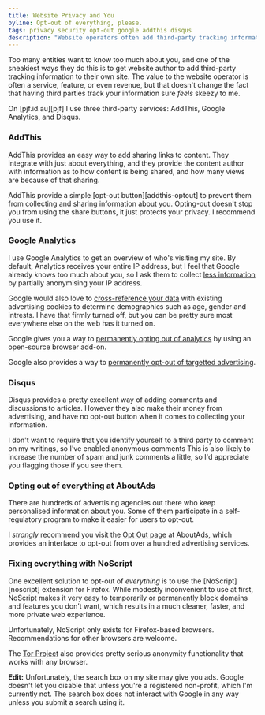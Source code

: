 ```yaml
---
title: Website Privacy and You
byline: Opt-out of everything, please.
tags: privacy security opt-out google addthis disqus
description: "Website operators often add third-party tracking information to their own sites. The value to the website operator is often a service, feature, or even revenue, but that doesn't change the fact that having third parties track your information sure *feels* skeezy to me."
---
```


Too many entities want to know too much about you, and one of the sneakiest
ways they do this is to get website author to add third-party tracking
information to their own site. The value to the website operator is
often a service, feature, or even revenue, but that doesn't change the fact
that having third parties track your information sure *feels* skeezy to me.

<!--more-->

On [pjf.id.au][pjf] I use three third-party services:
AddThis, Google Analytics, and Disqus.

### AddThis

AddThis provides an easy way to add sharing links to content. They
integrate with just about everything, and they provide the content author
with information as to how content is being shared, and how many
views are because of that sharing.

AddThis provide a simple
[opt-out button][addthis-optout] to prevent
them from collecting and sharing information about you. Opting-out
doesn't stop you from using the share buttons, it just protects your
privacy. I recommend you use it.

### Google Analytics

I use Google Analytics to get an overview of who's visiting my site.
By default, Analytics receives your entire IP address, but I feel
that Google already knows too much about you, so I ask them to collect
[less information](https://support.google.com/analytics/answer/2763052?hl=en&ref_topic=2919631)
by partially anonymising your IP address.

Google would also love to
[cross-reference your data](https://support.google.com/analytics/answer/2700409)
with existing advertising cookies to determine demographics such as age,
gender and intrests. I have that firmly turned off, but you can be
pretty sure most everywhere else on the web has it turned on.

Google gives you a way to
[permanently opting out of analytics](https://support.google.com/analytics/answer/181881)
by using an open-source browser add-on.

Google also provides a way to
[permanently opt-out of targetted advertising](https://www.google.com/settings/ads/plugin).

### Disqus

Disqus provides a pretty excellent way of adding comments and discussions
to articles. However they also make their money from advertising, and
have no opt-out button when it comes to collecting your information.

I don't want to require that you identify yourself to a third party
to comment on my writings, so I've enabled anonymous comments This is also
likely to increase the number of spam and junk comments a little, so I'd
appreciate you flagging those if you see them.

### Opting out of everything at AboutAds

There are hundreds of advertising agencies out there who keep
personalised information about you. Some of them participate in
a self-regulatory program to make it easier for users to opt-out.

I *strongly* recommend you visit the
[Opt Out page](http://www.aboutads.info/choices/) at AboutAds, which
provides an interface to opt-out from over a hundred advertising
services.

### Fixing everything with NoScript

One excellent solution to opt-out of *everything* is to use the
[NoScript][noscript] extension for Firefox. While modestly inconvenient
to use at first, NoScript makes it very easy to temporarily or permanently
block domains and features you don't want, which results in a much
cleaner, faster, and more private web experience.

Unfortunately, NoScript only exists for Firefox-based browsers.
Recommendations for other browsers are welcome.

The [Tor Project](https://www.torproject.org/) also provides pretty
serious anonymity functionality that works with any browser.

**Edit:** Unfortunately, the search box on my site may give you ads.
Google doesn't let you disable that unless you're a registered non-profit,
which I'm currently not. The search box does not interact with
Google in any way unless you submit a search using it.
